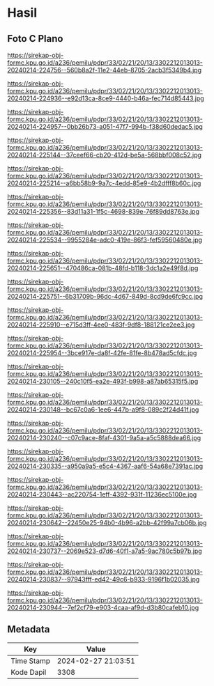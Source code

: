 # Hasil

## Foto C Plano

https://sirekap-obj-formc.kpu.go.id/a236/pemilu/pdpr/33/02/21/20/13/3302212013013-20240214-224756--560b8a2f-11e2-44eb-8705-2acb3f5349b4.jpg

https://sirekap-obj-formc.kpu.go.id/a236/pemilu/pdpr/33/02/21/20/13/3302212013013-20240214-224936--e92d13ca-8ce9-4440-b46a-fec714d85443.jpg

https://sirekap-obj-formc.kpu.go.id/a236/pemilu/pdpr/33/02/21/20/13/3302212013013-20240214-224957--0bb26b73-a051-47f7-994b-f38d60dedac5.jpg

https://sirekap-obj-formc.kpu.go.id/a236/pemilu/pdpr/33/02/21/20/13/3302212013013-20240214-225144--37ceef66-cb20-412d-be5a-568bbf008c52.jpg

https://sirekap-obj-formc.kpu.go.id/a236/pemilu/pdpr/33/02/21/20/13/3302212013013-20240214-225214--a6bb58b9-9a7c-4edd-85e9-4b2dfff8b60c.jpg

https://sirekap-obj-formc.kpu.go.id/a236/pemilu/pdpr/33/02/21/20/13/3302212013013-20240214-225356--83d11a31-1f5c-4698-839e-76f89dd8763e.jpg

https://sirekap-obj-formc.kpu.go.id/a236/pemilu/pdpr/33/02/21/20/13/3302212013013-20240214-225534--9955284e-adc0-419e-86f3-fef59560480e.jpg

https://sirekap-obj-formc.kpu.go.id/a236/pemilu/pdpr/33/02/21/20/13/3302212013013-20240214-225651--470486ca-081b-48fd-b118-3dc1a2e49f8d.jpg

https://sirekap-obj-formc.kpu.go.id/a236/pemilu/pdpr/33/02/21/20/13/3302212013013-20240214-225751--6b31709b-96dc-4d67-849d-8cd9de6fc9cc.jpg

https://sirekap-obj-formc.kpu.go.id/a236/pemilu/pdpr/33/02/21/20/13/3302212013013-20240214-225910--e715d3ff-4ee0-483f-9df8-188121ce2ee3.jpg

https://sirekap-obj-formc.kpu.go.id/a236/pemilu/pdpr/33/02/21/20/13/3302212013013-20240214-225954--3bce917e-da8f-42fe-81fe-8b478ad5cfdc.jpg

https://sirekap-obj-formc.kpu.go.id/a236/pemilu/pdpr/33/02/21/20/13/3302212013013-20240214-230105--240c10f5-ea2e-493f-b998-a87ab65315f5.jpg

https://sirekap-obj-formc.kpu.go.id/a236/pemilu/pdpr/33/02/21/20/13/3302212013013-20240214-230148--bc67c0a6-1ee6-447b-a9f8-089c2f24d41f.jpg

https://sirekap-obj-formc.kpu.go.id/a236/pemilu/pdpr/33/02/21/20/13/3302212013013-20240214-230240--c07c9ace-8faf-4301-9a5a-a5c5888dea66.jpg

https://sirekap-obj-formc.kpu.go.id/a236/pemilu/pdpr/33/02/21/20/13/3302212013013-20240214-230335--a950a9a5-e5c4-4367-aaf6-54a68e7391ac.jpg

https://sirekap-obj-formc.kpu.go.id/a236/pemilu/pdpr/33/02/21/20/13/3302212013013-20240214-230443--ac220754-1eff-4392-931f-11236ec5100e.jpg

https://sirekap-obj-formc.kpu.go.id/a236/pemilu/pdpr/33/02/21/20/13/3302212013013-20240214-230642--22450e25-94b0-4b96-a2bb-42f99a7cb06b.jpg

https://sirekap-obj-formc.kpu.go.id/a236/pemilu/pdpr/33/02/21/20/13/3302212013013-20240214-230737--2069e523-d7d6-40f1-a7a5-9ac780c5b97b.jpg

https://sirekap-obj-formc.kpu.go.id/a236/pemilu/pdpr/33/02/21/20/13/3302212013013-20240214-230837--97943fff-ed42-49c6-b933-9196f1b02035.jpg

https://sirekap-obj-formc.kpu.go.id/a236/pemilu/pdpr/33/02/21/20/13/3302212013013-20240214-230944--7ef2cf79-e903-4caa-af9d-d3b80cafeb10.jpg


## Metadata

| Key        | Value               |
| ---------- | ------------------- |
| Time Stamp | 2024-02-27 21:03:51 |
| Kode Dapil | 3308                |



